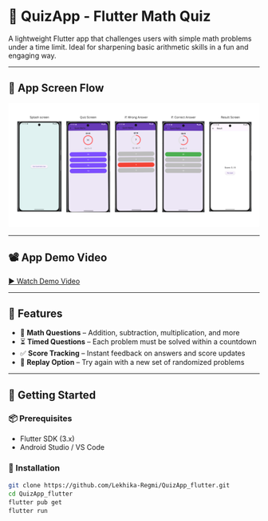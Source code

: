 # 🧠 QuizApp - Flutter Math Quiz

A lightweight Flutter app that challenges users with simple math problems under a time limit. Ideal for sharpening basic arithmetic skills in a fun and engaging way.

---

## 🧭 App Screen Flow

![App Flow](assets/screen_flow.png)

---

## 📽️ App Demo Video

[▶ Watch Demo Video](assets/app_demo.mp4)

---

## 🎯 Features

- 🧮 **Math Questions** – Addition, subtraction, multiplication, and more
- ⏳ **Timed Questions** – Each problem must be solved within a countdown
- ✅ **Score Tracking** – Instant feedback on answers and score updates
- 🔁 **Replay Option** – Try again with a new set of randomized problems

---

## 🚀 Getting Started

### 📦 Prerequisites

- Flutter SDK (3.x)
- Android Studio / VS Code

### 🔧 Installation

```bash
git clone https://github.com/Lekhika-Regmi/QuizApp_flutter.git
cd QuizApp_flutter
flutter pub get
flutter run
